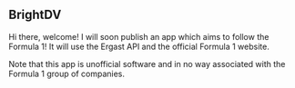 ## BrightDV
Hi there, welcome!
I will soon publish an app which aims to follow the Formula 1!
It will use the Ergast API and the official Formula 1 website.

Note that this app is unofficial software and in no way associated with the Formula 1 group of companies.


